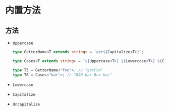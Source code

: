 # 内置方法

## 方法

+ `Uppercase`

  ```ts
  type GetterName<T extends string> = `get${Capitalize<T>}`;

  type Cases<T extends string> = `${Uppercase<T>} ${Lowercase<T>} ${Capitalize<T>} ${Uncapitalize<T>}`;

  type T5 = GetterName<"foo">; // "getFoo"
  type T6 = Cases<"bar">; // "BAR bar Bar bar"
  ```

+ `Lowercase`

+ `Capitalize`

+ `Uncapitalize`
